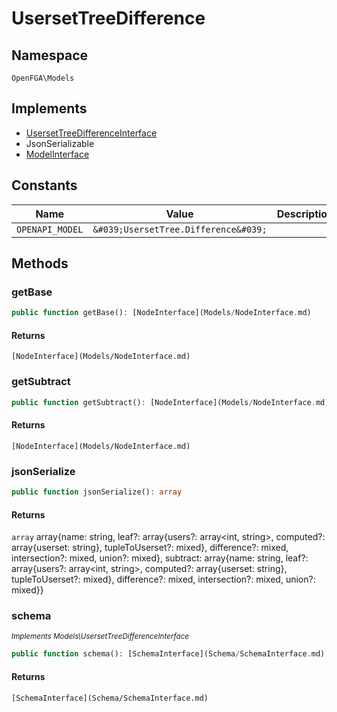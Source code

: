 # UsersetTreeDifference


## Namespace
`OpenFGA\Models`

## Implements
* [UsersetTreeDifferenceInterface](Models/UsersetTreeDifferenceInterface.md)
* JsonSerializable
* [ModelInterface](Models/ModelInterface.md)

## Constants
| Name | Value | Description |
|------|-------|-------------|
| `OPENAPI_MODEL` | `&#039;UsersetTree.Difference&#039;` |  |


## Methods
### getBase


```php
public function getBase(): [NodeInterface](Models/NodeInterface.md)
```



#### Returns
`[NodeInterface](Models/NodeInterface.md)`

### getSubtract


```php
public function getSubtract(): [NodeInterface](Models/NodeInterface.md)
```



#### Returns
`[NodeInterface](Models/NodeInterface.md)`

### jsonSerialize


```php
public function jsonSerialize(): array
```



#### Returns
`array`
 array{name: string, leaf?: array{users?: array&lt;int, string&gt;, computed?: array{userset: string}, tupleToUserset?: mixed}, difference?: mixed, intersection?: mixed, union?: mixed}, subtract: array{name: string, leaf?: array{users?: array&lt;int, string&gt;, computed?: array{userset: string}, tupleToUserset?: mixed}, difference?: mixed, intersection?: mixed, union?: mixed}}

### schema

*<small>Implements Models\UsersetTreeDifferenceInterface</small>*  

```php
public function schema(): [SchemaInterface](Schema/SchemaInterface.md)
```



#### Returns
`[SchemaInterface](Schema/SchemaInterface.md)`

